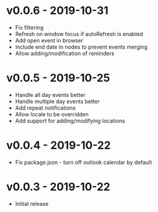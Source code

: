 # v0.0.6 - 2019-10-31
- Fix filtering
- Refresh on window focus if autoRefresh is enabled
- Add open event in browser
- Include end date in nodes to prevent events merging
- Allow adding/modification of reminders

# v0.0.5 - 2019-10-25
- Handle all day events better
- Handle multiple day events better
- Add repeat notifications
- Allow locale to be overridden
- Add support for adding/modifying locations

# v0.0.4 - 2019-10-22
- Fix package.json - turn off outlook calendar by default

# v0.0.3 - 2019-10-22
- Initial release
